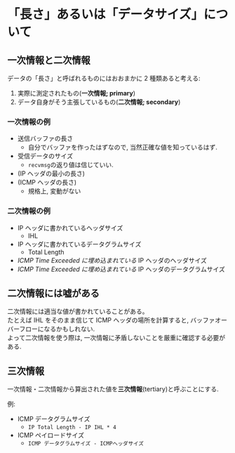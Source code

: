 # 「長さ」あるいは「データサイズ」について

## 一次情報と二次情報

データの「長さ」と呼ばれるものにはおおまかに 2 種類あると考える:

1. 実際に測定されたもの(**一次情報; primary**)
2. データ自身がそう主張しているもの(**二次情報; secondary**)

### 一次情報の例

- 送信バッファの長さ
  - 自分でバッファを作ったはずなので, 当然正確な値を知っているはず.
- 受信データのサイズ
  - `recvmsg`の返り値は信じていい.
- (IP ヘッダの最小の長さ)
- (ICMP ヘッダの長さ)
  - 規格上, 変動がない

### 二次情報の例

- IP ヘッダに書かれているヘッダサイズ
  - IHL
- IP ヘッダに書かれているデータグラムサイズ
  - Total Length
- _ICMP Time Exceeded に埋め込まれている_ IP ヘッダのヘッダサイズ
- _ICMP Time Exceeded に埋め込まれている_ IP ヘッダのデータグラムサイズ

## 二次情報には嘘がある

二次情報には適当な値が書かれていることがある。\
たとえば IHL をそのまま信じて ICMP ヘッダの場所を計算すると, バッファオーバーフローになるかもしれない.\
よって二次情報を使う際は, 一次情報に矛盾しないことを厳重に確認する必要がある.

## 三次情報

一次情報・二次情報から算出された値を**三次情報**(tertiary)と呼ぶことにする.

例:

- ICMP データグラムサイズ
  - `IP Total Length - IP IHL * 4`
- ICMP ペイロードサイズ
  - `ICMP データグラムサイズ - ICMPヘッダサイズ`
